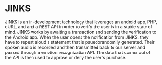 # JINKS

JINKS is an in-development technology that leverages an android app, PHP, cURL, and and a REST API in order to verify the user is in a stable state of mind. 
JINKS works by awaiting a transaction and sending the verification to the Android app. When the user opens the notification from JINKS, they have to repeat aloud a statement that is psuedorandomlly generated. Their spoken audio is recorded and then transmitted back to our server and passed through a emotion recognization API. The data that comes out of the API is then used to approve or deny the user's purchase.

